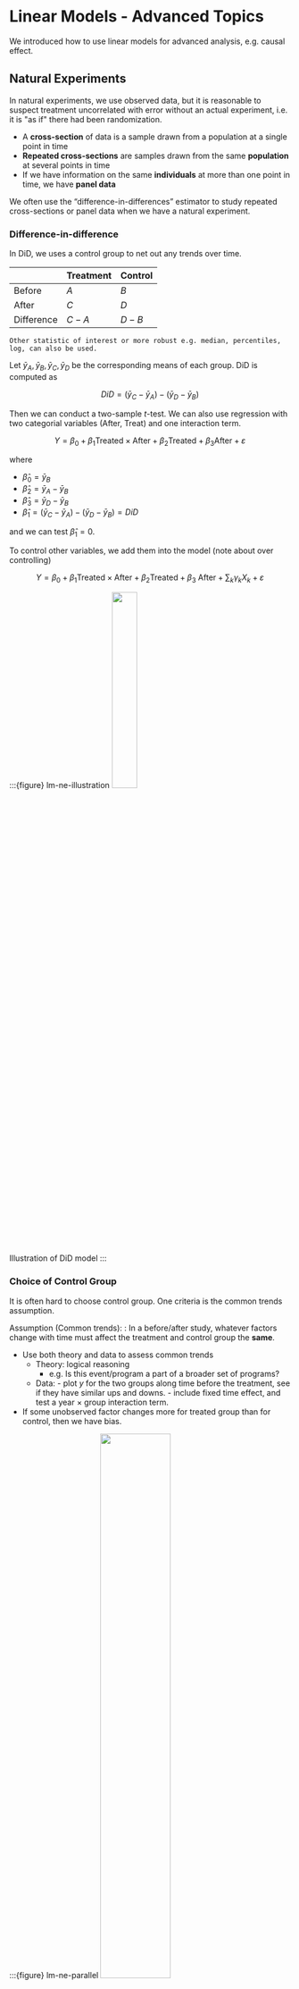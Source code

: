 # Linear Models - Advanced Topics

We introduced how to use linear models for advanced analysis, e.g. causal effect.


## Natural Experiments

In natural experiments, we use observed data, but it is reasonable to suspect treatment uncorrelated with error without an actual experiment, i.e. it is "as if" there had been randomization.

- A **cross-section** of data is a sample drawn from a population at a single point in time
- **Repeated cross-sections** are samples drawn from the same **population** at several points in time
- If we have information on the same **individuals** at more than one point in time, we have **panel data**

We often use the “difference-in-differences” estimator to study repeated cross-sections or panel data when we have a natural experiment.

### Difference-in-difference

In DiD, we uses a control group to net out any trends over time.

| | Treatment | Control
| - | - |- |
|Before   |  $A$ | $B$  |
|After   |  $C$ | $D$  |
|Difference | $C-A$  | $D-B$  |

```{margin}
Other statistic of interest or more robust e.g. median, percentiles, log, can also be used.
```

Let $\bar{y}_A, \bar{y}_B, \bar{y}_C, \bar{y}_D$ be the corresponding means of each group. DiD is computed as

$$
DiD = (\bar{y}_C - \bar{y}_A) - (\bar{y}_D- \bar{y}_B)
$$

Then we can conduct a two-sample $t$-test. We can also use regression with two categorial variables (After, Treat) and one interaction term.

$$
Y=\beta_{0}+\beta_{1} \text {Treated} \times \text {After}+\beta_{2} \text {Treated}+\beta_{3} \text {After}+\varepsilon
$$

where

- $\hat{\beta}_0 = \bar{y}_B$
- $\hat{\beta}_2 = \bar{y}_A - \bar{y}_B$
- $\hat{\beta}_3 = \bar{y}_D - \bar{y}_B$
- $\hat{\beta}_1 = (\bar{y}_C - \bar{y}_A) - (\bar{y}_D - \bar{y}_B) = DiD$

and we can test $\hat{\beta}_1 = 0$.

To control other variables, we add them into the model (note about over controlling)

$$
Y=\beta_{0}+\beta_{1} \text {Treated} \times \text {After}+\beta_{2} \text {Treated}+\beta_{3} \text { After}+\sum_k \gamma_k X_k+\varepsilon
$$

:::{figure} lm-ne-illustration
<img src="../imgs/lm-ne-illustration.png" width = "30%" alt=""/>

Illustration of DiD model
:::


### Choice of Control Group

It is often hard to choose control group. One criteria is the common trends assumption.

Assumption (Common trends):
: In a before/after study, whatever factors change with time must affect the treatment and control group the **same**.
  - Use both theory and data to assess common trends
    - Theory: logical reasoning
      - e.g. Is this event/program a part of a broader set of programs?
    - Data:
          - plot $y$ for the two groups along time before the treatment, see if they have similar ups and downs.
          - include fixed time effect, and test a year $\times$ group interaction term.
  - If some unobserved factor changes more for treated group than for control, then we have bias.

:::{figure} lm-ne-parallel
<img src="../imgs/lm-ne-parallel.png" width = "50%" alt=""/>

Check for parallel trend
:::


A control group must enable you to approximate the counterfactual for the treated group – what would have happened to them if they had not received treatment?

For instance, in the project *Taxes on the Rich* (Feldstein (1995), Goolsbee (2000)). The tax policy impose a decrease in marginal tax rates for high income earners in 1986. Goolsbee examines increase in marginal rates in 1993 for high income earners. Lower (but still high) earners are control.

If common trends assumption met, can get unbiased estimate without balance.

### Internal Validity

Internal validity refers to whether one can validly draw the inference that within the context of the study, to conclude that the differences in the dependent variables were caused by the differences in the relevant explanatory variables.

Some issues are

1. Omitted Variables: events, other than the experimental treatment, occurring between pre-intervention and post- intervention observations that provide alternative explanations for the results.

2. Trends in Outcomes: processes within the units of observation producing changes as a function of the passage of time per se, such as inflation, aging, and wage growth.

3. Misspecified Variances: omission of group error terms. Bertrand (2004) et al.

4. Mismeasurement: changes in definitions or survey methods that may produce changes in the measured variables. NHIS, CPS.

5. Political Economy: endogeneity of policy changes due to governmental responses to variables associated with past or expected future outcomes. Campbell and drunk driving.

6. Simultaneity: endogeneity of explanatory variables due to their joint determination with outcomes. Think price and quantity.

7. Selection: assignment of observations to treatment groups in a manner that leads to correlation between assignment and outcomes in the absence of treatment. Selection can take many forms. Trainees often do well relative to their recent past...

8. Attrition: the differential loss of respondents from treatment and comparison groups.

9. Omitted Interactions: differential trends in treatment and control groups or omitted variables that change in different ways for treatment and control groups. For example, a time trend in a treatment group that is not present in a comparison group. The exclusion of such interactions is a common identifying assumption in the designs of natural experiments. This is the common trends assumption.

## Regression Discontinuity Design

Aka RDD.

### Model

We want to analyze an policy effect to different group of people. For instance,

- Effect of extended unemployment insurance benefits on willingness to work (measured by actual unemployment period), where the benefits are different for different age group, characterized by age cutoffs.
- Effect of medicaid on health (measured by mortality or hospitalization rate), where the medicaid are different for different age group, characterized by birth date cutoffs
- In loan application, a rule of thumb is that applicants with credit score greater than 620 have low delinquency probability and hence more likely to get accepted.

In sum, there is a sharp policy at cutoff point $a^*$, while other characteristics that influence outcome ($y$) are **very similar** around $a^*$. It should be as if we **randomized** and those just above $a^*$ are the treatment group and just below a* are the control group. To analyze the policy effect at this cutoff, the regression discontinuity equation is


$$
Y_{i}=\beta_{0}+\beta_{1} D_{a_i \geq a *}+f(a_i)+\varepsilon_{i}
$$

where

- $i$ is individual index
- $y_{i}$ is an outcome variable of interest (e.g. income, mortality rate) if different groups receive different treatments
- $a_i$ is so called **running variable** (e.g. age, score, time) which determines which treatment the individual receives
- $D_{a_i \ge a^*}$ is an indicator for an individual being above the cutoff $a^*$
- $f(a_i)$ is a function of $a$, often linear or quadratic, and often with different slopes above and below $a^*$
- The observations used to run this regression are those around $a^*$, e.g. there is a bandwidth/window width
- We can run this equation at each cutoff points in the policy

We are interested in $\beta_1$.

:::{figure} lm-rd-health
<img src="../imgs/lm-rd-health.png" width = "80%" alt=""/>

[Wherry and Meyer 2016]
:::



### Assumption

- The observations are balance around the cutoff $t^*$: they have very similar characteristics. To check this, we can replace $Y$ by each characteristic over the above model, to see if $\beta_1$ is significant.
- Need to check the density around the cutoff to see if there is manipulation, e.g. strategic filing. If there is, exclude these observations that is close to cutoff $t^*$.

  :::{figure} lm-rd-fico
  <img src="../imgs/lm-rd-fico.png" width = "50%" alt=""/>

  Loan Distribution by FICO: manipulation around 620.
  :::


### Practical Issues

- RD requires a large sample
- Wider window (larger sample) increase precision as well as bias, precision vs. bias tradeoff. The window width can be a hyper parameter to test model robustness.
- Can also try various functions $f(t)$, often with polynomials with different parameters to the left and right of $t^*$
- In some cases the cutoff is "hard" (unemployment benefit), and some times it is soft (credit score). If it is soft we call this fuzzy RD.

## Instrumental Variables

Suppose we are in


## Panel Data

Recall the common trends assumption. Can we generalize it? What if there are more than 2 periods and more than 2 groups? We introduce first difference and fixed effect, for more than s.

Panel data, aka. longitudinal data, are data constructed from repeated samples of the same entities/individuals $i$ at different points $t$ in time.

$$
Y_{i t}=\beta_{0}+\beta_{1} X_{1 i t}+\ldots+\beta_{k} X_{k i t}+u_{i t}
$$

where entities $i=1, \ldots, N$ and time $t=1, \ldots T$, if balanced. There can also be unbalanced panel data such that the total number of observations is less than $NT$.

For instance,

- Graduation rate at each school in Chicago over last 10 years
- Poverty rate for each state over several years
- Earnings of workers over time before and after disability


:::{admonition,note} Note

Panel data is different from repeated cross-section data that have multiple observations per sample in multiple time periods.

Whether an analysis uses repeated cross-section or panel data sometimes depends on how raw data are manipulated. Consider a random sample of 100 people from each state, taken every year.
- Different people each year – so it is repeated cross-section if $i$ indexes people
- If the individuals from a state are aggregated into a state average, then since we have the same states year after year it is panel — now $i$ indexes states

:::

Panel data enable us to remove bias from certain types of omitted variables.

- If omitted variables for entity $i$ do not change over time,
- Or if omitted variables for time period $t$ do not differ across entity,

Then panel data gives unbiased estimates.

### First Difference

Suppose we have a panel data set at two time points $t_1$ and $t_2$. Suppose the true model is

$$Y_{it} = \beta_0 + \beta_1 X_{1it} + \beta_2 X_{2it} + u_{it}$$

where $\mathbb{E}(u_{it} \vert X_{1it}, X_{2it})=0$. But we only observe $X_{1}$ and omit $X_2$. Then running a regression model $Y_i \sim X_{1i}$ at each time point leads to a **biased** estimate of $\beta_1$. However, the difference is

$$\Delta Y_{i} = \beta_1 \Delta X_{1i} + \beta_2 \Delta X_{2i} + \Delta u_{i}$$

If $\Delta X_{2i}=0$ for each $i$, i.e., for $X_{2it}$ does not change over time $t$ for entity $i$, then we can run regression $\Delta Y_i \sim \Delta X_{1i}$ (include intercept) and obtain an unbiased estimate of $\beta_1$. The intercept estimate $\tilde{\beta}_0$ can be interpreted as the change of $\beta_0$ over time.

:::{figure} lm-fd-example-beer
<img src="../imgs/lm-fd-example-beer.png" width = "90%" alt=""/>

Regression using 1982 data, 1988 data, and first difference method [Wooldridge]
:::

For $T > 2$ case, we can run compute $\Delta Y_{it} = Y_{i(t+1)} - Y_{it}$ and $\Delta X_{1it}$, for each $t=1,\ldots, T-1$, and use all these $(T-1)n$ number of $(\Delta Y, \Delta X)$ pairs to run a regression to obtain $\hat{\beta}_1$.


Rationales of FD

- FD regress the change in $Y$ against the change in $X$
- If omitted variables are constant over time (time invariant), then they will be unrelated to changes in $Y$ and $X$ for a given $i$.
- Differencing gets rid of time invariant unobservables, as well as time invariant observables.

Pros
- If OLS on the cross-sectional data is biased by time invariant omitted variables, then FD can solve this problem.

Cons
- Cannot solve bias caused by time varying variables, if they are correlated with $\Delta X$. It's like we omit $\Delta X_{2i} \ne 0$ in $\Delta Y_{i} = \beta_1 \Delta X_{1i} + \beta_2 \Delta X_{2i} + \Delta u_{i}$
- Cannot estimate coefficient for time invariant variables ($\beta_2$ in the above case)
- Lower variation in independent variable sine $\sigma_{\Delta X}^{2} \ll \sigma_{X}^{2}$. Higher standard error of estimate
- May exaggerate measurement error since signal is reduced but noise variance is larger.


### Fixed Effect

#### Entity Fixed Effect

In FD we drop time invariant variable $\beta_2 X_{2it} = \beta_2 X_{2i}$ to estimate $\beta_1$, but in fixed effect model we estimate these $\beta_2 X_{2i}$. Suppose again the true model is

$$Y_{it} = \beta_0 + \beta_1 X_{1it} + \beta_2 X_{2it} + u_{it}$$

If $X_{2it}$ is time invariant, then we can write

$$Y_{it} = (\underbrace{\beta_0 + \beta_2 X_{2i}}_{\alpha_i}) + \beta_1 X_{1it} + u_{it}$$

which suggests that each entity $i$ has a different intercept $\alpha_i$. Hence, the new equation can be estimated by letting each entity $i$ have a unique intercept. This is called fixed effects regression.

$$Y_{i t}=\beta_{1} X_{i t}+\sum_{i=1}^{N} \alpha_{i} d_{i}+u_{i t}$$

where $d_i$ is a dummy variable indicating if an observation is in group $i$. The total number of observations in this regression is $NT$, and number of parameters is $N+1$.

Note that
- If $T=2$ then FD=FE.
- If there is autocorrelation of errors within an entity, use clustered standard error.
- Precision of $a_i$ depends on the number of observations in entity $i$.
- Equivalent to de-mean regression: compute entity means for both $X$ and $Y$, subtract them from $X$ and $Y$, and run regression to obtain $\hat{\beta}_1$.


#### Time Fixed Effect

Some omitted variables very over time but are the same across entities within a time period.

$$Y_{i t}=\beta_{1} X_{i t}+\sum_{t=1}^{T} \alpha^{t} d^{t}+u_{i t}$$

Examples:
- Federal policy may affect all states the same
- Macroeconomic shocks may affect many workers the same
- Technological change may affect all firms the same
- Quarterly seasonal effect
- Fall/summer effect for agricultural data

The total number of observations in this regression is $NT$, and number of parameters is $T+1$.

#### Both

We can include both entity and time fixed effect. This will eliminate both time invariant unobservables within each entity $\alpha_i$, and entity invariant unobservables within each time period $\alpha^t$.

$$Y_{i t}=\beta_{1} X_{i t}+\sum_{i=1}^{N} \alpha_{i} d_{i}+\sum_{t=1}^{T} \alpha^{t} d^{t}+u_{i t}$$

The total number of observations in this regression is $NT$, and number of parameters is $N + T+1$.

Example:
- Drinking culture fixed within states ($a_i$)
- Federal policy changes affect all states the same ($a^t$)

Pros
- Can eliminate bias due to time invariant unobservable factors or entity invariant unobservable factors.

Cons
- Time varying unobservables that are unique to each state (not a common shock) can still cause bias.
- Cannot study the effect of things that do not vary over time or within entity.

## Time Series

Time series data are data that are temporally ordered.

Two variables $Y_t$ and $X_t$ could be related contemporaneously:
- $X_t$ affect $Y_t$, e.g. corn price and bacon price
- dynamic: $Y_{t-1}$ affects $X_t$, and $X_t$ affects $Y_t$, e.g. oil price and fuel demand
- $\hat{Y}_{t+1}$ affects decision at $t$.

Static and dynamic models:
- If no lagged $Y$ and only contemporaneous $X$, model is static
  $$Y_{t}=\beta_{0}+\beta_{1} X_{t-1}+\beta_{2} X_{t-2}+\cdots+u_{t}$$
- Otherwise, if both affect $Y$, we call it dynamic
  $$Y_{t}=\beta_{0}+\beta_{1} Y_{t-1}+\beta_{2} X_{t}+\beta_{3} X_{t-1}+u_{t}$$

Note that the explanatory variables are no longer fixed. For instance, $Y_{t-1}$ contains a random component $u_{t-1}$.

### Autoregression

Consider a simple autoregression model

$$Y_t = \beta_0 + \beta_1 Y_{t-1} + u_t$$

Usually, in time series data, there exists **serial correlation**: $u_{t}$ and $u_{t-1}$ are correlated. Hence, the regressor $Y_{t-1}$ which contains $u_{t-1}$ is now correlated with $u_t$. This leads to biased $\beta_1$. It is also inconsistent. But we can use $y_{t-2}$ as an instrument for $y_{t-1}$ to obtain consistent estimate, if $u_{t-2}$ is not correlated $u_{t}$.

### Spurious Correlation

When time series data have trends over time, they will frequently be strongly spuriously correlated with each other. You can think of the time trend as an omitted variable that causes omitted variables bias.


### More Concepts

- Trends: steadily rising or falling in $t$. To account for this, we can add a term $\beta(t-t_0)$ into the model, there $t_0$ is the start year. We can also use first difference.

- Breaks: relationship between $X$ and $Y$ changes at some period. To account for this, we can add $\beta d_{t \le t^*}$ and $\beta d_{t > t^*}$ where $d$ is a dummy variable.

- Interpretation: Consider a dynamic model

  $$Y_t = \beta_0 + \beta_1 Y_{t-1} + \beta_2 X_t + \beta_3 X_{t-1} + u_t$$

  What is the effect of one unit change in $X_{t-1}$ on $Y_t$? It is not simply $\beta_3$ since $X_{t-1}$ also affects $Y_{t-1}$. The answer should be $\beta_2 \beta_1 + \beta_3$.

- Forecasting error: root mean squared forecast error, where $\hat{Y}_{t+1 \mid t}$ means using data available up to $t$ to predict $Y$ at $t+1$.

  $$R M S F E=\sqrt{E\left[\left(Y_{t+1}-\hat{Y}_{t+1 \mid t}\right)^{2}\right]}$$


## Categorical Data

TBD...

dummy variables $X_{ij}$

when $c = 2$,

interpretation
- $\hat{\beta}_1$: difference in means between the group with $X=1$ and $X=0$.
- $\hat{\beta}_0$: mean of the group with $X=0$.

TBD

https://www.1point3acres.com/bbs/thread-703302-1-1.html


.


.


.


.


.


.


.


.
